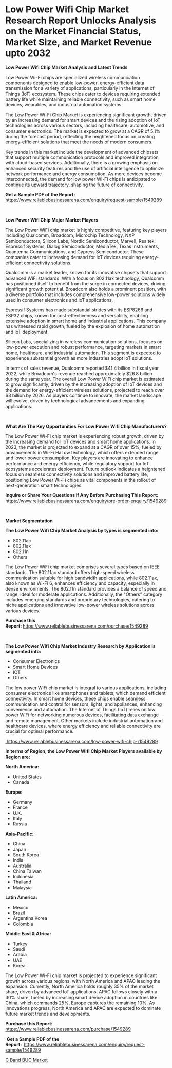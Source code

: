 <p><h1>Low Power Wifi Chip Market Research Report Unlocks Analysis on the Market Financial Status, Market Size, and Market Revenue upto 2032</h1></p><p><strong>Low Power Wifi Chip Market Analysis and Latest Trends</strong></p>
<p><p>Low Power Wi-Fi chips are specialized wireless communication components designed to enable low-power, energy-efficient data transmission for a variety of applications, particularly in the Internet of Things (IoT) ecosystem. These chips cater to devices requiring extended battery life while maintaining reliable connectivity, such as smart home devices, wearables, and industrial automation systems.</p><p>The Low Power Wi-Fi Chip Market is experiencing significant growth, driven by an increasing demand for smart devices and the rising adoption of IoT technologies across various sectors, including healthcare, automotive, and consumer electronics. The market is expected to grow at a CAGR of 5.1% during the forecast period, reflecting the heightened focus on creating energy-efficient solutions that meet the needs of modern consumers.</p><p>Key trends in this market include the development of advanced chipsets that support multiple communication protocols and improved integration with cloud-based services. Additionally, there is a growing emphasis on enhanced security features and the use of artificial intelligence to optimize network performance and energy consumption. As more devices become interconnected, the demand for low power Wi-Fi chips is anticipated to continue its upward trajectory, shaping the future of connectivity.</p></p>
<p><strong>Get a Sample PDF of the Report:&nbsp;</strong> <a href="https://www.reliablebusinessarena.com/enquiry/request-sample/1549289?utm_campaign=2563&utm_medium=2&utm_source=Github&utm_content=ia&utm_term=06042025&utm_id=low-power-wifi-chip">https://www.reliablebusinessarena.com/enquiry/request-sample/1549289</a></p>
<p>&nbsp;</p>
<p><strong>Low Power Wifi Chip Major Market Players</strong></p>
<p><p>The Low Power WiFi chip market is highly competitive, featuring key players including Qualcomm, Broadcom, Microchip Technology, NXP Semiconductors, Silicon Labs, Nordic Semiconductor, Marvell, Realtek, Espressif Systems, Dialog Semiconductor, MediaTek, Texas Instruments, Quantenna Communications, and Cypress Semiconductor. These companies cater to increasing demand for IoT devices requiring energy-efficient connectivity solutions.</p><p>Qualcomm is a market leader, known for its innovative chipsets that support advanced WiFi standards. With a focus on 802.11ax technology, Qualcomm has positioned itself to benefit from the surge in connected devices, driving significant growth potential. Broadcom also holds a prominent position, with a diverse portfolio that includes comprehensive low-power solutions widely used in consumer electronics and IoT applications.</p><p>Espressif Systems has made substantial strides with its ESP8266 and ESP32 chips, known for cost-effectiveness and versatility, enabling extensive adoption in smart home and industrial applications. This company has witnessed rapid growth, fueled by the explosion of home automation and IoT deployment.</p><p>Silicon Labs, specializing in wireless communication solutions, focuses on low-power execution and robust performance, targeting markets in smart home, healthcare, and industrial automation. This segment is expected to experience substantial growth as more industries adopt IoT solutions.</p><p>In terms of sales revenue, Qualcomm reported $41.4 billion in fiscal year 2022, while Broadcom's revenue reached approximately $26.8 billion during the same year. The overall Low Power WiFi chip market is estimated to grow significantly, driven by the increasing adoption of IoT devices and the demand for energy-efficient wireless solutions, projected to reach over $3 billion by 2026. As players continue to innovate, the market landscape will evolve, driven by technological advancements and expanding applications.</p></p>
<p>&nbsp;</p>
<p><strong>What Are The Key Opportunities For Low Power Wifi Chip Manufacturers?</strong></p>
<p><p>The Low Power Wi-Fi chip market is experiencing robust growth, driven by the increasing demand for IoT devices and smart home applications. In 2023, the market is projected to expand at a CAGR of over 15%, fueled by advancements in Wi-Fi HaLow technology, which offers extended range and lower power consumption. Key players are innovating to enhance performance and energy efficiency, while regulatory support for IoT ecosystems accelerates deployment. Future outlook indicates a heightened focus on seamless connectivity solutions and improved battery life, positioning Low Power Wi-Fi chips as vital components in the rollout of next-generation smart technologies.</p></p>
<p><strong>Inquire or Share Your Questions If Any Before Purchasing This Report:</strong> <a href="https://www.reliablebusinessarena.com/enquiry/pre-order-enquiry/1549289?utm_campaign=2563&utm_medium=2&utm_source=Github&utm_content=ia&utm_term=06042025&utm_id=low-power-wifi-chip">https://www.reliablebusinessarena.com/enquiry/pre-order-enquiry/1549289</a></p>
<p>&nbsp;</p>
<p><strong>Market Segmentation</strong></p>
<p><strong>The Low Power Wifi Chip Market Analysis by types is segmented into:</strong></p>
<p><ul><li>802.11ac</li><li>802.11ax</li><li>802.11n</li><li>Others</li></ul></p>
<p><p>The Low Power WiFi chip market comprises several types based on IEEE standards. The 802.11ac standard offers high-speed wireless communication suitable for high bandwidth applications, while 802.11ax, also known as Wi-Fi 6, enhances efficiency and capacity, especially in dense environments. The 802.11n standard provides a balance of speed and range, ideal for moderate applications. Additionally, the "Others" category includes emerging standards and proprietary technologies, catering to niche applications and innovative low-power wireless solutions across various devices.</p></p>
<p><strong>Purchase this Report:&nbsp;</strong><a href="https://www.reliablebusinessarena.com/purchase/1549289?utm_campaign=2563&utm_medium=2&utm_source=Github&utm_content=ia&utm_term=06042025&utm_id=low-power-wifi-chip">https://www.reliablebusinessarena.com/purchase/1549289</a></p>
<p>&nbsp;</p>
<p><strong>The Low Power Wifi Chip Market Industry Research by Application is segmented into:</strong></p>
<p><ul><li>Consumer Electronics</li><li>Smart Home Devices</li><li>IOT</li><li>Others</li></ul></p>
<p><p>The low power WiFi chip market is integral to various applications, including consumer electronics like smartphones and tablets, which demand efficient connectivity. In smart home devices, these chips enable seamless communication and control for sensors, lights, and appliances, enhancing convenience and automation. The Internet of Things (IoT) relies on low power WiFi for networking numerous devices, facilitating data exchange and remote management. Other markets include industrial automation and healthcare devices, where energy efficiency and reliable connectivity are crucial for optimal performance.</p></p>
<p><a href="https://www.reliablebusinessarena.com/low-power-wifi-chip-r1549289?utm_campaign=2563&utm_medium=2&utm_source=Github&utm_content=ia&utm_term=06042025&utm_id=low-power-wifi-chip">&nbsp;https://www.reliablebusinessarena.com/low-power-wifi-chip-r1549289</a></p>
<p><strong>In terms of Region, the Low Power Wifi Chip Market Players available by Region are:</strong></p>
<p>
    <p> <strong> North America: </strong>
        <ul>
            <li>United States</li>
            <li>Canada</li>
        </ul>
        </p> 
    <p> <strong> Europe: </strong>
        <ul>
            <li>Germany</li>
            <li>France</li>
            <li>U.K.</li>
            <li>Italy</li>
            <li>Russia</li>
        </ul>
        </p> 
    <p> <strong> Asia-Pacific: </strong>
        <ul>
            <li>China</li>
            <li>Japan</li>
            <li>South Korea</li>
            <li>India</li>
            <li>Australia</li>
            <li>China Taiwan</li>
            <li>Indonesia</li>
            <li>Thailand</li>
            <li>Malaysia</li>
        </ul>
        </p> 
    <p> <strong> Latin America: </strong>
        <ul>
            <li>Mexico</li>
            <li>Brazil</li>
            <li>Argentina Korea</li>
            <li>Colombia</li>
        </ul>
        </p> 
    <p> <strong> Middle East & Africa: </strong>
        <ul>
            <li>Turkey</li>
            <li>Saudi</li>
            <li>Arabia</li>
            <li>UAE</li>
            <li>Korea</li>
        </ul>
    </p>
    </p>
<p><p>The Low Power Wi-Fi chip market is projected to experience significant growth across various regions, with North America and APAC leading the expansion. Currently, North America holds roughly 35% of the market share, driven by advanced IoT applications. APAC follows closely with a 30% share, fueled by increasing smart device adoption in countries like China, which commands 25%. Europe captures the remaining 10%. As innovations progress, North America and APAC are expected to dominate future market trends and developments.</p></p>
<p><strong>Purchase this Report: </strong><a href="https://www.reliablebusinessarena.com/purchase/1549289?utm_campaign=2563&utm_medium=2&utm_source=Github&utm_content=ia&utm_term=06042025&utm_id=low-power-wifi-chip">https://www.reliablebusinessarena.com/purchase/1549289</a></p>
<p>&nbsp;<strong>Get a Sample PDF of the Report:&nbsp;&nbsp;</strong><a href="https://www.reliablebusinessarena.com/enquiry/request-sample/1549289?utm_campaign=2563&utm_medium=2&utm_source=Github&utm_content=ia&utm_term=06042025&utm_id=low-power-wifi-chip">https://www.reliablebusinessarena.com/enquiry/request-sample/1549289</a></p>
<p><strong></strong></p>
<p><p><a href="https://github.com/rushanday/Market-Research-Report-List-1/blob/main/c-band-buc-market.md?utm_campaign=2563&utm_medium=2&utm_source=Github&utm_content=ia&utm_term=06042025&utm_id=low-power-wifi-chip">C Band BUC Market</a></p></p>